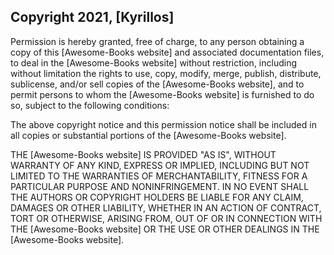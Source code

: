 ## Copyright 2021, [Kyrillos]

Permission is hereby granted, free of charge, to any person obtaining a copy of this [Awesome-Books website] and associated documentation files, to deal in the [Awesome-Books website] without restriction, including without limitation the rights to use, copy, modify, merge, publish, distribute, sublicense, and/or sell copies of the [Awesome-Books website], and to permit persons to whom the [Awesome-Books website] is furnished to do so, subject to the following conditions:

The above copyright notice and this permission notice shall be included in all copies or substantial portions of the [Awesome-Books website].

THE [Awesome-Books website] IS PROVIDED "AS IS", WITHOUT WARRANTY OF ANY KIND, EXPRESS OR IMPLIED, INCLUDING BUT NOT LIMITED TO THE WARRANTIES OF MERCHANTABILITY, FITNESS FOR A PARTICULAR PURPOSE AND NONINFRINGEMENT. IN NO EVENT SHALL THE AUTHORS OR COPYRIGHT HOLDERS BE LIABLE FOR ANY CLAIM, DAMAGES OR OTHER LIABILITY, WHETHER IN AN ACTION OF CONTRACT, TORT OR OTHERWISE, ARISING FROM, OUT OF OR IN CONNECTION WITH THE [Awesome-Books website] OR THE USE OR OTHER DEALINGS IN THE [Awesome-Books website].
